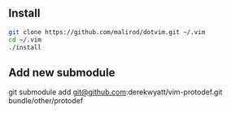 ## Install

```bash
git clone https://github.com/malirod/dotvim.git ~/.vim
cd ~/.vim
./install
```
## Add new submodule
git submodule add git@github.com:derekwyatt/vim-protodef.git bundle/other/protodef